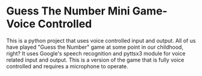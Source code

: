 # Guess The Number Mini Game- Voice Controlled
This is a python project that uses voice controlled input and output.
All of us have played "Guess the Number" game at some point in our childhood, right?
It uses Google's speech recognition and pyttsx3 module for voice related input and output. 
This is a version of the game that is fully voice controlled and requires a microphone to operate. 
